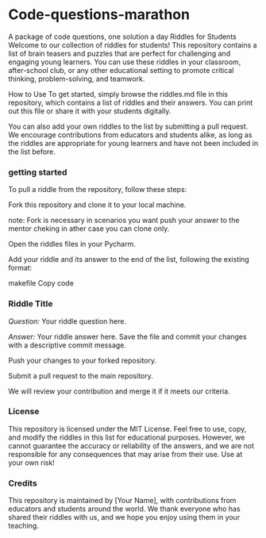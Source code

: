 # Code-questions-marathon
A package of code questions, one solution a day
Riddles for Students
Welcome to our collection of riddles for students! This repository contains a list of brain teasers and puzzles that are perfect for challenging and engaging young learners. You can use these riddles in your classroom, after-school club, or any other educational setting to promote critical thinking, problem-solving, and teamwork.

How to Use
To get started, simply browse the riddles.md file in this repository, which contains a list of riddles and their answers. You can print out this file or share it with your students digitally.

You can also add your own riddles to the list by submitting a pull request. We encourage contributions from educators and students alike, as long as the riddles are appropriate for young learners and have not been included in the list before.

### getting started 
To pull a riddle from the repository, follow these steps:

Fork this repository and clone it to your local machine.

note: Fork is necessary in scenarios you want push your answer to the mentor cheking
in ather case you can clone only.

Open the riddles files in your Pycharm.

Add your riddle and its answer to the end of the list, following the existing format:

makefile
Copy code
### Riddle Title

*Question:* Your riddle question here.

*Answer:* Your riddle answer here.
Save the file and commit your changes with a descriptive commit message.

Push your changes to your forked repository.

Submit a pull request to the main repository.

We will review your contribution and merge it if it meets our criteria.

### License
This repository is licensed under the MIT License. Feel free to use, copy, and modify the riddles in this list for educational purposes. However, we cannot guarantee the accuracy or reliability of the answers, and we are not responsible for any consequences that may arise from their use. Use at your own risk!

### Credits
This repository is maintained by [Your Name], with contributions from educators and students around the world. We thank everyone who has shared their riddles with us, and we hope you enjoy using them in your teaching.
